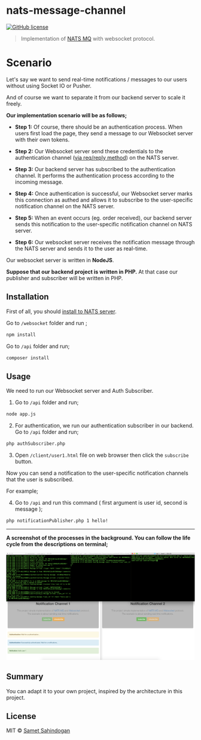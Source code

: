 # nats-message-channel

[![GitHub license](https://img.shields.io/badge/license-MIT-brightgreen.svg?style=flat-square)](https://raw.githubusercontent.com/sametsahindogan/nats-message-channel/master/LICENSE)

> Implementation of [NATS MQ](https://nats.io/) with websocket protocol.

# Scenario

Let's say we want to send real-time notifications / messages to our users without using Socket IO or Pusher.

And of course we want to separate it from our backend server to scale it freely.

**Our implementation scenario will be as follows;**

- **Step 1:** Of course, there should be an authentication process. When users first load the page, they send a message to our Websocket server with their own tokens.

- **Step 2:** Our Websocket server send these credentials to the authentication channel ([via req/reply method](https://docs.nats.io/nats-concepts/reqreply)) on the NATS server.

- **Step 3:** Our backend server has subscribed to the authentication channel. It performs the authentication process according to the incoming message.

- **Step 4:** Once authentication is successful, our Websocket server marks this connection as authed and allows it to subscribe to the user-specific notification channel on the NATS server.

- **Step 5:** When an event occurs (eg. order received), our backend server sends this notification to the user-specific notification channel on NATS server.

- **Step 6:** Our websocket server receives the notification message through the NATS server and sends it to the user as real-time.


Our websocket server is written in **NodeJS**.

**Suppose that our backend project is written in PHP.** At that case our publisher and subscriber will be written in PHP.

## Installation

First of all, you should [install  to NATS server](https://docs.nats.io/nats-server/installation).


Go to `/websocket` folder and run ;

```bash
npm install
```

Go to `/api` folder and run;
```bash
composer install
```

## Usage

We need to run our Websocket server and Auth Subscriber.

1. Go to `/api` folder and run;
```bash
node app.js
```

2. For authentication, we run our authentication subscriber in our backend.
Go to `/api` folder and run;
```bash
php authSubscriber.php
```

3. Open `/client/user1.html` file on web browser then click the `subscribe` button. 

Now you can send a notification to the user-specific notification channels that the user is subscribed.

For example;

4. Go to `/api` and run this command ( first argument is user id, second is message );

```bash
php notificationPublisher.php 1 hello!
```
---
**A screenshot of the processes in the background. You can follow the life cycle from the descriptions on terminal;**

<a><img src="https://raw.githubusercontent.com/sametsahindogan/nats-message-channel/master/lifecycle.png"></a>

## Summary

You can adapt it to your own project, inspired by the architecture in this project.

## License
MIT © [Samet Sahindogan](https://raw.githubusercontent.com/sametsahindogan/nats-message-channel/master/LICENSE)
